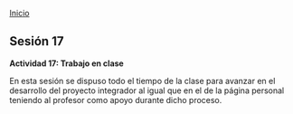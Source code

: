 <!-- No borrar o modificar -->
[Inicio](./index.md)

## Sesión 17 


**Actividad 17: Trabajo en clase**

En esta sesión se dispuso todo el tiempo de la clase para avanzar en el desarrollo del proyecto integrador al igual que en el de la página
personal teniendo al profesor como apoyo durante dicho proceso.






